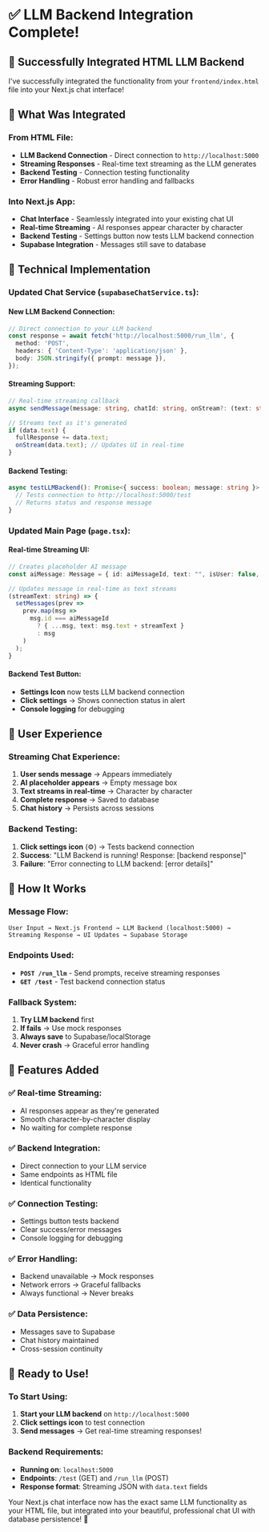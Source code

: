 # ✅ LLM Backend Integration Complete!

## 🎯 Successfully Integrated HTML LLM Backend

I've successfully integrated the functionality from your `frontend/index.html` file into your Next.js chat interface!

## 🚀 What Was Integrated

### **From HTML File:**
- **LLM Backend Connection** - Direct connection to `http://localhost:5000`
- **Streaming Responses** - Real-time text streaming as the LLM generates
- **Backend Testing** - Connection testing functionality
- **Error Handling** - Robust error handling and fallbacks

### **Into Next.js App:**
- **Chat Interface** - Seamlessly integrated into your existing chat UI
- **Real-time Streaming** - AI responses appear character by character
- **Backend Testing** - Settings button now tests LLM backend connection
- **Supabase Integration** - Messages still save to database

## 🔧 Technical Implementation

### **Updated Chat Service (`supabaseChatService.ts`):**

#### **New LLM Backend Connection:**
```typescript
// Direct connection to your LLM backend
const response = await fetch('http://localhost:5000/run_llm', {
  method: 'POST',
  headers: { 'Content-Type': 'application/json' },
  body: JSON.stringify({ prompt: message }),
});
```

#### **Streaming Support:**
```typescript
// Real-time streaming callback
async sendMessage(message: string, chatId: string, onStream?: (text: string) => void)

// Streams text as it's generated
if (data.text) {
  fullResponse += data.text;
  onStream(data.text); // Updates UI in real-time
}
```

#### **Backend Testing:**
```typescript
async testLLMBackend(): Promise<{ success: boolean; message: string }> {
  // Tests connection to http://localhost:5000/test
  // Returns status and response message
}
```

### **Updated Main Page (`page.tsx`):**

#### **Real-time Streaming UI:**
```typescript
// Creates placeholder AI message
const aiMessage: Message = { id: aiMessageId, text: "", isUser: false, ... };

// Updates message in real-time as text streams
(streamText: string) => {
  setMessages(prev => 
    prev.map(msg => 
      msg.id === aiMessageId 
        ? { ...msg, text: msg.text + streamText }
        : msg
    )
  );
}
```

#### **Backend Test Button:**
- **Settings Icon** now tests LLM backend connection
- **Click settings** → Shows connection status in alert
- **Console logging** for debugging

## 🎨 User Experience

### **Streaming Chat Experience:**
1. **User sends message** → Appears immediately
2. **AI placeholder appears** → Empty message box
3. **Text streams in real-time** → Character by character
4. **Complete response** → Saved to database
5. **Chat history** → Persists across sessions

### **Backend Testing:**
1. **Click settings icon** (⚙️) → Tests backend connection
2. **Success**: "LLM Backend is running! Response: [backend response]"
3. **Failure**: "Error connecting to LLM backend: [error details]"

## 🔄 How It Works

### **Message Flow:**
```
User Input → Next.js Frontend → LLM Backend (localhost:5000) → Streaming Response → UI Updates → Supabase Storage
```

### **Endpoints Used:**
- **`POST /run_llm`** - Send prompts, receive streaming responses
- **`GET /test`** - Test backend connection status

### **Fallback System:**
1. **Try LLM backend** first
2. **If fails** → Use mock responses
3. **Always save** to Supabase/localStorage
4. **Never crash** → Graceful error handling

## 🎯 Features Added

### **✅ Real-time Streaming:**
- AI responses appear as they're generated
- Smooth character-by-character display
- No waiting for complete response

### **✅ Backend Integration:**
- Direct connection to your LLM service
- Same endpoints as HTML file
- Identical functionality

### **✅ Connection Testing:**
- Settings button tests backend
- Clear success/error messages
- Console logging for debugging

### **✅ Error Handling:**
- Backend unavailable → Mock responses
- Network errors → Graceful fallbacks
- Always functional → Never breaks

### **✅ Data Persistence:**
- Messages save to Supabase
- Chat history maintained
- Cross-session continuity

## 🚀 Ready to Use!

### **To Start Using:**
1. **Start your LLM backend** on `http://localhost:5000`
2. **Click settings icon** to test connection
3. **Send messages** → Get real-time streaming responses!

### **Backend Requirements:**
- **Running on**: `localhost:5000`
- **Endpoints**: `/test` (GET) and `/run_llm` (POST)
- **Response format**: Streaming JSON with `data.text` fields

Your Next.js chat interface now has the exact same LLM functionality as your HTML file, but integrated into your beautiful, professional chat UI with database persistence! 🎉

